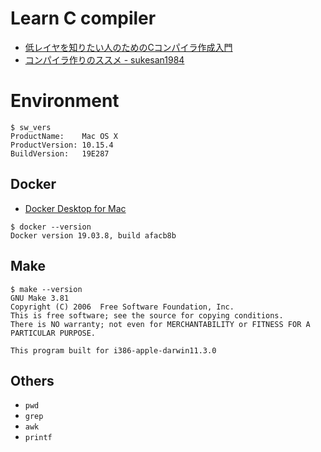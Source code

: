 # Learn C compiler

 - [低レイヤを知りたい人のためのCコンパイラ作成入門](https://www.sigbus.info/compilerbook)
 - [コンパイラ作りのススメ - sukesan1984](https://scrapbox.io/sukesan1984/%E3%82%B3%E3%83%B3%E3%83%91%E3%82%A4%E3%83%A9%E4%BD%9C%E3%82%8A%E3%81%AE%E3%82%B9%E3%82%B9%E3%83%A1)

# Environment

```
$ sw_vers
ProductName:	Mac OS X
ProductVersion:	10.15.4
BuildVersion:	19E287
```

## Docker

 - [Docker Desktop for Mac](https://hub.docker.com/editions/community/docker-ce-desktop-mac)

```
$ docker --version
Docker version 19.03.8, build afacb8b
```

## Make

```
$ make --version
GNU Make 3.81
Copyright (C) 2006  Free Software Foundation, Inc.
This is free software; see the source for copying conditions.
There is NO warranty; not even for MERCHANTABILITY or FITNESS FOR A
PARTICULAR PURPOSE.

This program built for i386-apple-darwin11.3.0
```

## Others

 - `pwd`
 - `grep`
 - `awk`
 - `printf`
 